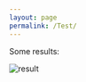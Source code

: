 ```yaml
---
layout: page
permalink: /Test/
---
```


Some results:

![result][nextjournal#output#101f646d-64cd-43a3-bf98-9cbc58a5ea90#result]

[nextjournal#output#101f646d-64cd-43a3-bf98-9cbc58a5ea90#result]:
<https://nextjournal.com/data/QmVm2qrqEQxu171s5JKUdzpeqXZsKQaS9scnDtS9vUPyCX?content-type=image/svg%2Bxml&node-id=101f646d-64cd-43a3-bf98-9cbc58a5ea90&node-kind=output>


